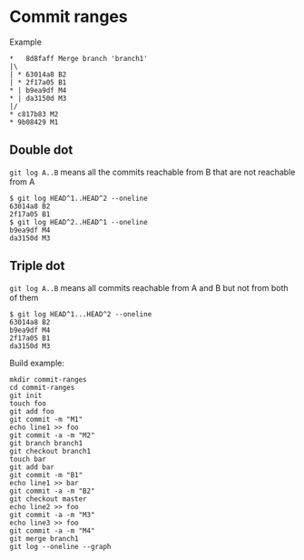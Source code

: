 # Commit ranges

Example

```
*   8d8faff Merge branch 'branch1'
|\  
| * 63014a8 B2
| * 2f17a05 B1
* | b9ea9df M4
* | da3150d M3
|/  
* c817b83 M2
* 9b08429 M1
```

## Double dot

`git log A..B` means all the commits reachable from B that are not reachable from A

```
$ git log HEAD^1..HEAD^2 --oneline
63014a8 B2
2f17a05 B1
$ git log HEAD^2..HEAD^1 --oneline
b9ea9df M4
da3150d M3
```

## Triple dot

`git log A..B` means all commits reachable from A and B but not from both of them

```
$ git log HEAD^1...HEAD^2 --oneline
63014a8 B2
b9ea9df M4
2f17a05 B1
da3150d M3
```

Build example:

```
mkdir commit-ranges
cd commit-ranges
git init
touch foo
git add foo
git commit -m "M1"
echo line1 >> foo
git commit -a -m "M2"
git branch branch1
git checkout branch1
touch bar 
git add bar
git commit -m "B1"
echo line1 >> bar
git commit -a -m "B2"
git checkout master
echo line2 >> foo
git commit -a -m "M3"
echo line3 >> foo
git commit -a -m "M4"
git merge branch1
git log --oneline --graph
```

